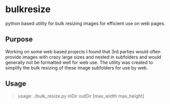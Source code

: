 # bulkresize
python based utility for bulk resizing images for efficient use on web pages.

## Purpose
Working on some web based projects I found that 3rd parties would often
provide images with crazy large sizes and nested in subfolders and would
generally not be formatted well for web use.  The utility was created
to simplify the bulk resizing of these image subfolders for use by web.

## Usage

> usage: ./bulk_resize.py inDir outDir [max_width max_height]

